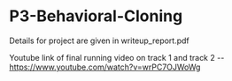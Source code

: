 # P3-Behavioral-Cloning


Details for project are given in writeup_report.pdf



Youtube link of final running video on track 1 and track 2 --
https://www.youtube.com/watch?v=wrPC7OJWoWg
